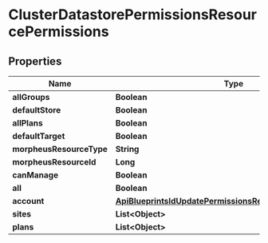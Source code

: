 

# ClusterDatastorePermissionsResourcePermissions

## Properties

Name | Type | Description | Notes
------------ | ------------- | ------------- | -------------
**allGroups** | **Boolean** |  |  [optional]
**defaultStore** | **Boolean** |  |  [optional]
**allPlans** | **Boolean** |  |  [optional]
**defaultTarget** | **Boolean** |  |  [optional]
**morpheusResourceType** | **String** |  |  [optional]
**morpheusResourceId** | **Long** |  |  [optional]
**canManage** | **Boolean** |  |  [optional]
**all** | **Boolean** |  |  [optional]
**account** | [**ApiBlueprintsIdUpdatePermissionsResourcePermissionSites**](ApiBlueprintsIdUpdatePermissionsResourcePermissionSites.md) |  |  [optional]
**sites** | **List&lt;Object&gt;** |  |  [optional]
**plans** | **List&lt;Object&gt;** |  |  [optional]



